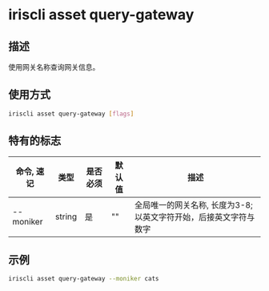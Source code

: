 # iriscli asset query-gateway

## 描述

使用网关名称查询网关信息。

## 使用方式

```bash
iriscli asset query-gateway [flags]
```

## 特有的标志

| 命令, 速记     | 类型   | 是否必须 | 默认值  | 描述                                                         |
| --------------------| -----  | -------- | -------- | ------------------------------------------------------------------- |
| --moniker           | string | 是     | ""       | 全局唯一的网关名称, 长度为3-8; 以英文字符开始，后接英文字符与数字 |

## 示例

```bash
iriscli asset query-gateway --moniker cats
```
